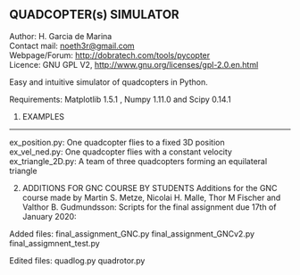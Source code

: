 QUADCOPTER(s) SIMULATOR
--------------------

Author: H. Garcia de Marina  
Contact mail: noeth3r@gmail.com  
Webpage/Forum: http://dobratech.com/tools/pycopter  
Licence: GNU GPL V2, http://www.gnu.org/licenses/gpl-2.0.en.html

Easy and intuitive simulator of quadcopters in Python.

Requirements: Matplotlib 1.5.1 , Numpy 1.11.0 and Scipy 0.14.1


1. EXAMPLES
-----------

ex_position.py: One quadcopter flies to a fixed 3D position  
ex_vel_ned.py: One quadcopter flies with a constant velocity  
ex_triangle_2D.py: A team of three quadcopters forming an equilateral triangle


2. ADDITIONS FOR GNC COURSE BY STUDENTS
Additions for the GNC course made by Martin S. Metze, Nicolai H. Malle, Thor M Fischer and Valthor B. Gudmundsson:
Scripts for the final assignment due 17th of January 2020:

Added files:
final_assignment_GNC.py
final_assignment_GNCv2.py
final_assigmnent_test.py

Edited files:
quadlog.py
quadrotor.py

